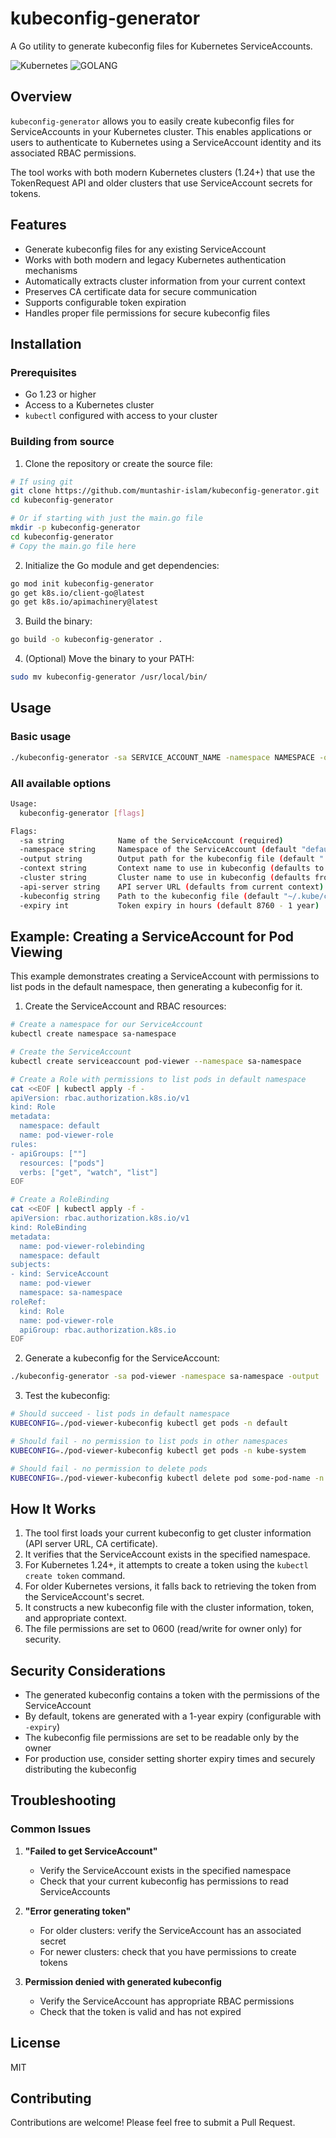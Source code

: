 # kubeconfig-generator

A Go utility to generate kubeconfig files for Kubernetes ServiceAccounts.

![Kubernetes](https://img.shields.io/badge/kubernetes-%23326ce5.svg?style=for-the-badge&logo=kubernetes&logoColor=white)
![GOLANG](https://img.shields.io/badge/go-%2300ADD8.svg?style=for-the-badge&logo=go&logoColor=white)
## Overview

`kubeconfig-generator` allows you to easily create kubeconfig files for ServiceAccounts in your Kubernetes cluster. This enables applications or users to authenticate to Kubernetes using a ServiceAccount identity and its associated RBAC permissions.

The tool works with both modern Kubernetes clusters (1.24+) that use the TokenRequest API and older clusters that use ServiceAccount secrets for tokens.

## Features

- Generate kubeconfig files for any existing ServiceAccount
- Works with both modern and legacy Kubernetes authentication mechanisms
- Automatically extracts cluster information from your current context
- Preserves CA certificate data for secure communication
- Supports configurable token expiration
- Handles proper file permissions for secure kubeconfig files

## Installation

### Prerequisites

- Go 1.23 or higher
- Access to a Kubernetes cluster
- `kubectl` configured with access to your cluster

### Building from source

1. Clone the repository or create the source file:

```bash
# If using git
git clone https://github.com/muntashir-islam/kubeconfig-generator.git
cd kubeconfig-generator

# Or if starting with just the main.go file
mkdir -p kubeconfig-generator
cd kubeconfig-generator
# Copy the main.go file here
```

2. Initialize the Go module and get dependencies:

```bash
go mod init kubeconfig-generator
go get k8s.io/client-go@latest
go get k8s.io/apimachinery@latest
```

3. Build the binary:

```bash
go build -o kubeconfig-generator .
```

4. (Optional) Move the binary to your PATH:

```bash
sudo mv kubeconfig-generator /usr/local/bin/
```

## Usage

### Basic usage

```bash
./kubeconfig-generator -sa SERVICE_ACCOUNT_NAME -namespace NAMESPACE -output KUBECONFIG_PATH
```

### All available options

```bash
Usage:
  kubeconfig-generator [flags]

Flags:
  -sa string            Name of the ServiceAccount (required)
  -namespace string     Namespace of the ServiceAccount (default "default")
  -output string        Output path for the kubeconfig file (default "./sa-kubeconfig")
  -context string       Context name to use in kubeconfig (defaults to <sa-name>-context)
  -cluster string       Cluster name to use in kubeconfig (defaults from current context)
  -api-server string    API server URL (defaults from current context)
  -kubeconfig string    Path to the kubeconfig file (default "~/.kube/config")
  -expiry int           Token expiry in hours (default 8760 - 1 year)
```

## Example: Creating a ServiceAccount for Pod Viewing

This example demonstrates creating a ServiceAccount with permissions to list pods in the default namespace, then generating a kubeconfig for it.

1. Create the ServiceAccount and RBAC resources:

```bash
# Create a namespace for our ServiceAccount
kubectl create namespace sa-namespace

# Create the ServiceAccount
kubectl create serviceaccount pod-viewer --namespace sa-namespace

# Create a Role with permissions to list pods in default namespace
cat <<EOF | kubectl apply -f -
apiVersion: rbac.authorization.k8s.io/v1
kind: Role
metadata:
  namespace: default
  name: pod-viewer-role
rules:
- apiGroups: [""]
  resources: ["pods"]
  verbs: ["get", "watch", "list"]
EOF

# Create a RoleBinding
cat <<EOF | kubectl apply -f -
apiVersion: rbac.authorization.k8s.io/v1
kind: RoleBinding
metadata:
  name: pod-viewer-rolebinding
  namespace: default
subjects:
- kind: ServiceAccount
  name: pod-viewer
  namespace: sa-namespace
roleRef:
  kind: Role
  name: pod-viewer-role
  apiGroup: rbac.authorization.k8s.io
EOF
```

2. Generate a kubeconfig for the ServiceAccount:

```bash
./kubeconfig-generator -sa pod-viewer -namespace sa-namespace -output ./pod-viewer-kubeconfig
```

3. Test the kubeconfig:

```bash
# Should succeed - list pods in default namespace
KUBECONFIG=./pod-viewer-kubeconfig kubectl get pods -n default

# Should fail - no permission to list pods in other namespaces
KUBECONFIG=./pod-viewer-kubeconfig kubectl get pods -n kube-system

# Should fail - no permission to delete pods
KUBECONFIG=./pod-viewer-kubeconfig kubectl delete pod some-pod-name -n default
```

## How It Works

1. The tool first loads your current kubeconfig to get cluster information (API server URL, CA certificate).
2. It verifies that the ServiceAccount exists in the specified namespace.
3. For Kubernetes 1.24+, it attempts to create a token using the `kubectl create token` command.
4. For older Kubernetes versions, it falls back to retrieving the token from the ServiceAccount's secret.
5. It constructs a new kubeconfig file with the cluster information, token, and appropriate context.
6. The file permissions are set to 0600 (read/write for owner only) for security.

## Security Considerations

- The generated kubeconfig contains a token with the permissions of the ServiceAccount
- By default, tokens are generated with a 1-year expiry (configurable with `-expiry`)
- The kubeconfig file permissions are set to be readable only by the owner
- For production use, consider setting shorter expiry times and securely distributing the kubeconfig

## Troubleshooting

### Common Issues

1. **"Failed to get ServiceAccount"**
    - Verify the ServiceAccount exists in the specified namespace
    - Check that your current kubeconfig has permissions to read ServiceAccounts

2. **"Error generating token"**
    - For older clusters: verify the ServiceAccount has an associated secret
    - For newer clusters: check that you have permissions to create tokens

3. **Permission denied with generated kubeconfig**
    - Verify the ServiceAccount has appropriate RBAC permissions
    - Check that the token is valid and has not expired

## License

MIT

## Contributing

Contributions are welcome! Please feel free to submit a Pull Request.
